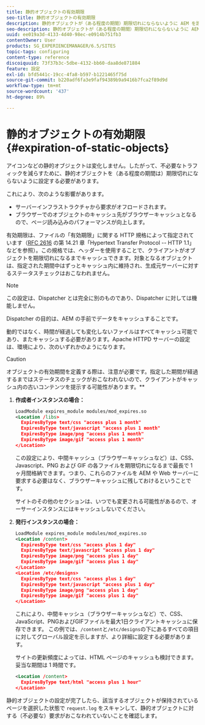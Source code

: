 ```yaml
---
title: 静的オブジェクトの有効期限
seo-title: 静的オブジェクトの有効期限
description: 静的オブジェクトが（ある程度の期間）期限切れにならないように AEM を設定する方法を学習します。
seo-description: 静的オブジェクトが（ある程度の期間）期限切れにならないように AEM を設定する方法を学習します。
uuid: ee019a3d-4133-4d40-98ec-e0914b751fb3
contentOwner: User
products: SG_EXPERIENCEMANAGER/6.5/SITES
topic-tags: configuring
content-type: reference
discoiquuid: 73f37b3c-5dbe-4132-bb60-daa8de871884
feature: 設定
exl-id: bfd5441c-19cc-4fa8-b597-b1221465f75d
source-git-commit: b220adf6fa3e9faf94389b9a9416b7fca2f89d9d
workflow-type: tm+mt
source-wordcount: '437'
ht-degree: 89%

---
```


# 静的オブジェクトの有効期限{#expiration-of-static-objects}

アイコンなどの静的オブジェクトは変化しません。したがって、不必要なトラフィックを減らすために、静的オブジェクトを（ある程度の期間は）期限切れにならないように設定する必要があります。

これにより、次のような影響があります。

* サーバーインフラストラクチャから要求がオフロードされます。
* ブラウザーでのオブジェクトのキャッシュ先がブラウザーキャッシュとなるので、ページ読み込みのパフォーマンスが向上します。

有効期限は、ファイルの「有効期限」に関する HTTP 規格によって指定されています（[RFC 2616](https://www.ietf.org/rfc/rfc2616.txt) の第 14.21 章「Hypertext Transfer Protocol -- HTTP 1.1」などを参照）。この規格では、ヘッダーを使用することで、クライアントがオブジェクトを期限切れになるまでキャッシュできます。対象となるオブジェクトは、指定された期間中はずっとキャッシュ内に維持され、生成元サーバーに対するステータスチェックはおこなわれません。

>[!NOTE]
>
>この設定は、Dispatcher とは完全に別のものであり、Dispatcher に対しては機能しません。
>
>Dispatcher の目的は、AEM の手前でデータをキャッシュすることです。

動的ではなく、時間が経過しても変化しないファイルはすべてキャッシュ可能であり、またキャッシュする必要があります。Apache HTTPD サーバーの設定は、環境により、次のいずれかのようになります。

>[!CAUTION]
>
>オブジェクトの有効期間を定義する際は、注意が必要です。指定した期間が経過するまではステータスのチェックがおこなわれないので、クライアントがキャッシュ内の古いコンテンツを提示する可能性があります。**

1. **作成者インスタンスの場合：**

   ```xml
   LoadModule expires_module modules/mod_expires.so
   <Location /libs>
     ExpiresByType text/css "access plus 1 month"
     ExpiresByType text/javascript "access plus 1 month"
     ExpiresByType image/png "access plus 1 month"
     ExpiresByType image/gif "access plus 1 month"
   </Location>
   ```

   この設定により、中間キャッシュ（ブラウザーキャッシュなど）は、CSS、Javascript、PNG および GIF の各ファイルを期限切れになるまで最長で 1 ヶ月間格納できます。つまり、これらのファイルを AEM や Web サーバーに要求する必要はなく、ブラウザーキャッシュに残しておけるということです。

   サイトのその他のセクションは、いつでも変更される可能性があるので、オーサーインスタンスにはキャッシュしないでください。

1. **発行インスタンスの場合：**

   ```xml
   LoadModule expires_module modules/mod_expires.so
   <Location /content>
     ExpiresByType text/css "access plus 1 day"
     ExpiresByType text/javascript "access plus 1 day"
     ExpiresByType image/png "access plus 1 day"
     ExpiresByType image/gif "access plus 1 day"
   </Location>
   <Location /etc/designs>
     ExpiresByType text/css "access plus 1 day"
     ExpiresByType text/javascript "access plus 1 day"
     ExpiresByType image/png "access plus 1 day"
     ExpiresByType image/gif "access plus 1 day"
   </Location>
   ```

   これにより、中間キャッシュ（ブラウザーキャッシュなど）で、CSS、JavaScript、PNGおよびGIFファイルを最大1日クライアントキャッシュに保存できます。 この例では、`/content`と`/etc/designs`の下にあるすべての項目に対してグローバル設定を示しますが、より詳細に設定する必要があります。

   サイトの更新頻度によっては、HTML ページのキャッシュも検討できます。妥当な期間は 1 時間です。

   ```xml
   <Location /content>
     ExpiresByType text/html "access plus 1 hour"
   </Location>
   ```

静的オブジェクトの設定が完了したら、該当するオブジェクトが保持されているページを選択した状態で `request.log` をスキャンして、静的オブジェクトに対する（不必要な）要求がおこなわれていないことを確認します。
